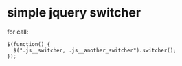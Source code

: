 # simple jquery switcher

for call:

    $(function() {
      $(".js__switcher, .js__another_switcher").switcher();
    });